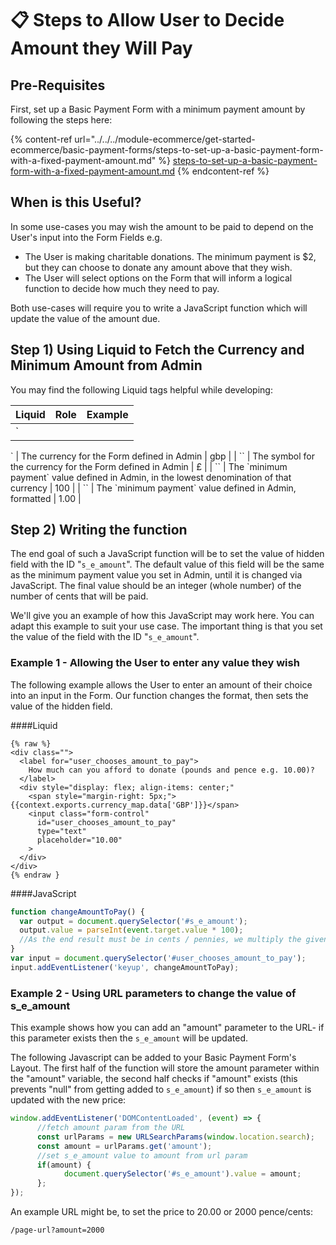 # 📋 Steps to Allow User to Decide Amount they Will Pay

## Pre-Requisites

First, set up a Basic Payment Form with a minimum payment amount by following the steps here:

{% content-ref url="../../../module-ecommerce/get-started-ecommerce/basic-payment-forms/steps-to-set-up-a-basic-payment-form-with-a-fixed-payment-amount.md" %}
[steps-to-set-up-a-basic-payment-form-with-a-fixed-payment-amount.md](../../../module-ecommerce/get-started-ecommerce/basic-payment-forms/steps-to-set-up-a-basic-payment-form-with-a-fixed-payment-amount.md)
{% endcontent-ref %}

## When is this Useful?

In some use-cases you may wish the amount to be paid to depend on the User's input into the Form Fields e.g.

* The User is making charitable donations. The minimum payment is $2, but they can choose to donate any amount above that they wish.
* The User will select options on the Form that will inform a logical function to decide how much they need to pay.

Both use-cases will require you to write a JavaScript function which will update the value of the amount due.

## Step 1) Using Liquid to Fetch the Currency and Minimum Amount from Admin

You may find the following Liquid tags helpful while developing:

| **Liquid** | **Role** | **Example** |
| ---------- | -------- | ----------- |
| \`         |          |             |

\` | The currency for the Form defined in Admin | gbp | | \`\` | The symbol for the currency for the Form defined in Admin | £ | | \`\` | The \`minimum payment\` value defined in Admin, in the lowest denomination of that currency | 100 | | \`\` | The \`minimum payment\` value defined in Admin, formatted | 1.00 |

## Step 2) Writing the function

The end goal of such a JavaScript function will be to set the value of hidden field with the ID "`s_e_amount`". The default value of this field will be the same as the minimum payment value you set in Admin, until it is changed via JavaScript. The final value should be an integer (whole number) of the number of cents that will be paid.

We'll give you an example of how this JavaScript may work here. You can adapt this example to suit your use case. The important thing is that you set the value of the field with the ID "`s_e_amount`".

### Example 1 - Allowing the User to enter any value they wish

The following example allows the User to enter an amount of their choice into an input in the Form. Our function changes the format, then sets the value of the hidden field.

####Liquid

```liquid
{% raw %}
<div class="">
  <label for="user_chooses_amount_to_pay">
    How much can you afford to donate (pounds and pence e.g. 10.00)?
  </label>
  <div style="display: flex; align-items: center;"
    <span style="margin-right: 5px;">{{context.exports.currency_map.data['GBP']}}</span>
    <input class="form-control" 
      id="user_chooses_amount_to_pay" 
      type="text" 
      placeholder="10.00"
    >
  </div>
</div>
{% endraw }
```
####JavaScript

```javascript
function changeAmountToPay() {
  var output = document.querySelector('#s_e_amount');
  output.value = parseInt(event.target.value * 100); 
  //As the end result must be in cents / pennies, we multiply the given value by 100 and make sure it is an integer. 
}
var input = document.querySelector('#user_chooses_amount_to_pay');
input.addEventListener('keyup', changeAmountToPay);
```

### Example 2 - Using URL parameters to change the value of s\_e\_amount

This example shows how you can add an "amount" parameter to the URL- if this parameter exists then the `s_e_amount` will be updated.

The following Javascript can be added to your Basic Payment Form's Layout. The first half of the function will store the amount parameter within the "amount" variable, the second half checks if "amount" exists (this prevents "null" from getting added to `s_e_amount`) if so then `s_e_amount` is updated with the new price:

```javascript
window.addEventListener('DOMContentLoaded', (event) => {
      //fetch amount param from the URL
      const urlParams = new URLSearchParams(window.location.search);
      const amount = urlParams.get('amount');
      //set s_e_amount value to amount from url param
      if(amount) {
            document.querySelector('#s_e_amount').value = amount;
      };
});
```

An example URL might be, to set the price to 20.00 or 2000 pence/cents:

```
/page-url?amount=2000
```

